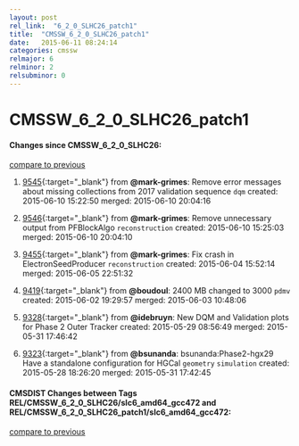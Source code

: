 ```yaml
---
layout: post
rel_link:  "6_2_0_SLHC26_patch1"
title:  "CMSSW_6_2_0_SLHC26_patch1"
date:   2015-06-11 08:24:14
categories: cmssw
relmajor: 6
relminor: 2
relsubminor: 0
---
```


# CMSSW_6_2_0_SLHC26_patch1
#### Changes since CMSSW_6_2_0_SLHC26:

[compare to previous](https://github.com/cms-sw/cmssw/compare/CMSSW_6_2_0_SLHC26...CMSSW_6_2_0_SLHC26_patch1)



1. [9545](http://github.com/cms-sw/cmssw/pull/9545){:target="_blank"}  from **@mark-grimes**: Remove error messages about missing collections from 2017 validation sequence `dqm`  created: 2015-06-10 15:22:50 merged: 2015-06-10 20:04:16

2. [9546](http://github.com/cms-sw/cmssw/pull/9546){:target="_blank"}  from **@mark-grimes**: Remove unnecessary output from PFBlockAlgo `reconstruction`  created: 2015-06-10 15:25:03 merged: 2015-06-10 20:04:10

3. [9455](http://github.com/cms-sw/cmssw/pull/9455){:target="_blank"}  from **@mark-grimes**: Fix crash in ElectronSeedProducer `reconstruction`  created: 2015-06-04 15:52:14 merged: 2015-06-05 22:51:32

4. [9419](http://github.com/cms-sw/cmssw/pull/9419){:target="_blank"}  from **@boudoul**: 2400 MB changed to 3000 `pdmv`  created: 2015-06-02 19:29:57 merged: 2015-06-03 10:48:06

5. [9328](http://github.com/cms-sw/cmssw/pull/9328){:target="_blank"}  from **@idebruyn**: New DQM and Validation plots for Phase 2 Outer Tracker created: 2015-05-29 08:56:49 merged: 2015-05-31 17:46:42

6. [9323](http://github.com/cms-sw/cmssw/pull/9323){:target="_blank"}  from **@bsunanda**: bsunanda:Phase2-hgx29    Have a standalone configuration for HGCal `geometry`  `simulation`  created: 2015-05-28 18:26:20 merged: 2015-05-31 17:42:45

#### CMSDIST Changes between Tags REL/CMSSW_6_2_0_SLHC26/slc6_amd64_gcc472 and REL/CMSSW_6_2_0_SLHC26_patch1/slc6_amd64_gcc472:

[compare to previous](https://github.com/cms-sw/cmsdist/compare/REL/CMSSW_6_2_0_SLHC26/slc6_amd64_gcc472...REL/CMSSW_6_2_0_SLHC26_patch1/slc6_amd64_gcc472)


